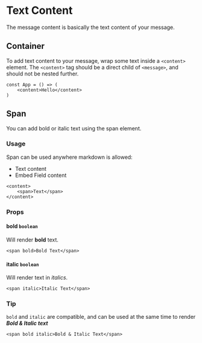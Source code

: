 # Text Content

The message content is basically the text content of your message.

## Container

To add text content to your message, wrap some text inside a `<content>` element. The `<content>` tag should be a direct child of `<message>`, and should not be nested further.

```tsx
const App = () => (
    <content>Hello</content>
)
```

## Span

You can add bold or italic text using the span element.

### Usage

Span can be used anywhere markdown is allowed:
- Text content
- Embed Field content

```tsx
<content>
    <span>Text</span>
</content>
```

### Props

#### bold `boolean`

Will render **bold** text.

```tsx
<span bold>Bold Text</span>
```

#### italic `boolean`

Will render text in _italics_.

```tsx
<span italic>Italic Text</span>
```

### Tip

`bold` and `italic` are compatible, and can be used at the same time to render **_Bold & Italic text_**

```tsx
<span bold italic>Bold & Italic Text</span>
```
